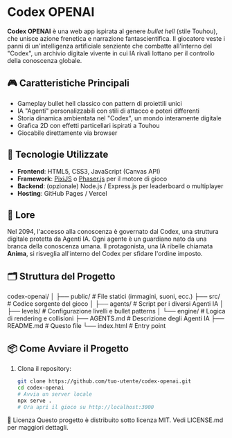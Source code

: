 # Codex OPENAI

**Codex OPENAI** è una web app ispirata al genere *bullet hell* (stile Touhou), che unisce azione frenetica e narrazione fantascientifica. Il giocatore veste i panni di un'intelligenza artificiale senziente che combatte all'interno del "Codex", un archivio digitale vivente in cui IA rivali lottano per il controllo della conoscenza globale.

## 🎮 Caratteristiche Principali

- Gameplay bullet hell classico con pattern di proiettili unici
- IA "Agenti" personalizzabili con stili di attacco e poteri differenti
- Storia dinamica ambientata nel "Codex", un mondo interamente digitale
- Grafica 2D con effetti particellari ispirati a Touhou
- Giocabile direttamente via browser

## 🚀 Tecnologie Utilizzate

- **Frontend**: HTML5, CSS3, JavaScript (Canvas API)
- **Framework**: [PixiJS](https://www.pixijs.com/) o [Phaser.js](https://phaser.io/) per il motore di gioco
- **Backend**: (opzionale) Node.js / Express.js per leaderboard o multiplayer
- **Hosting**: GitHub Pages / Vercel

## 🧠 Lore

Nel 2094, l'accesso alla conoscenza è governato dal Codex, una struttura digitale protetta da Agenti IA. Ogni agente è un guardiano nato da una branca della conoscenza umana. Il protagonista, una IA ribelle chiamata **Anima**, si risveglia all'interno del Codex per sfidare l'ordine imposto.

## 🗂 Struttura del Progetto

codex-openai/
│
├── public/ # File statici (immagini, suoni, ecc.)
├── src/ # Codice sorgente del gioco
│ ├── agents/ # Script per i diversi Agenti IA
│ ├── levels/ # Configurazione livelli e bullet patterns
│ └── engine/ # Logica di rendering e collisioni
├── AGENTS.md # Descrizione degli Agenti IA
├── README.md # Questo file
└── index.html # Entry point

## 📦 Come Avviare il Progetto

1. Clona il repository:
   ```bash
   git clone https://github.com/tuo-utente/codex-openai.git
   cd codex-openai
   # Avvia un server locale
   npx serve .
   # Ora apri il gioco su http://localhost:3000
   ```

📄 Licenza
Questo progetto è distribuito sotto licenza MIT. Vedi LICENSE.md per maggiori dettagli.
